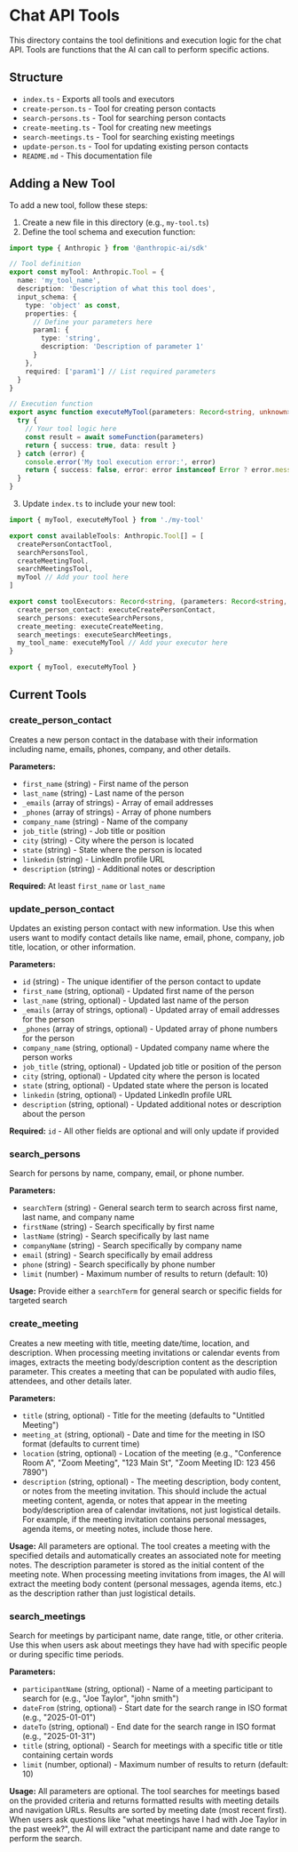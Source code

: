 # Chat API Tools

This directory contains the tool definitions and execution logic for the chat API. Tools are functions that the AI can call to perform specific actions.

## Structure

- `index.ts` - Exports all tools and executors
- `create-person.ts` - Tool for creating person contacts
- `search-persons.ts` - Tool for searching person contacts
- `create-meeting.ts` - Tool for creating new meetings
- `search-meetings.ts` - Tool for searching existing meetings
- `update-person.ts` - Tool for updating existing person contacts
- `README.md` - This documentation file

## Adding a New Tool

To add a new tool, follow these steps:

1. Create a new file in this directory (e.g., `my-tool.ts`)
2. Define the tool schema and execution function:

```typescript
import type { Anthropic } from '@anthropic-ai/sdk'

// Tool definition
export const myTool: Anthropic.Tool = {
  name: 'my_tool_name',
  description: 'Description of what this tool does',
  input_schema: {
    type: 'object' as const,
    properties: {
      // Define your parameters here
      param1: {
        type: 'string',
        description: 'Description of parameter 1'
      }
    },
    required: ['param1'] // List required parameters
  }
}

// Execution function
export async function executeMyTool(parameters: Record<string, unknown>): Promise<{ success: boolean; data?: unknown; error?: string }> {
  try {
    // Your tool logic here
    const result = await someFunction(parameters)
    return { success: true, data: result }
  } catch (error) {
    console.error('My tool execution error:', error)
    return { success: false, error: error instanceof Error ? error.message : 'Unknown error occurred' }
  }
}
```

3. Update `index.ts` to include your new tool:

```typescript
import { myTool, executeMyTool } from './my-tool'

export const availableTools: Anthropic.Tool[] = [
  createPersonContactTool,
  searchPersonsTool,
  createMeetingTool,
  searchMeetingsTool,
  myTool // Add your tool here
]

export const toolExecutors: Record<string, (parameters: Record<string, unknown>) => Promise<{ success: boolean; data?: unknown; error?: string }>> = {
  create_person_contact: executeCreatePersonContact,
  search_persons: executeSearchPersons,
  create_meeting: executeCreateMeeting,
  search_meetings: executeSearchMeetings,
  my_tool_name: executeMyTool // Add your executor here
}

export { myTool, executeMyTool }
```

## Current Tools

### create_person_contact
Creates a new person contact in the database with their information including name, emails, phones, company, and other details.

**Parameters:**
- `first_name` (string) - First name of the person
- `last_name` (string) - Last name of the person  
- `_emails` (array of strings) - Array of email addresses
- `_phones` (array of strings) - Array of phone numbers
- `company_name` (string) - Name of the company
- `job_title` (string) - Job title or position
- `city` (string) - City where the person is located
- `state` (string) - State where the person is located
- `linkedin` (string) - LinkedIn profile URL
- `description` (string) - Additional notes or description

**Required:** At least `first_name` or `last_name`

### update_person_contact
Updates an existing person contact with new information. Use this when users want to modify contact details like name, email, phone, company, job title, location, or other information.

**Parameters:**
- `id` (string) - The unique identifier of the person contact to update
- `first_name` (string, optional) - Updated first name of the person
- `last_name` (string, optional) - Updated last name of the person
- `_emails` (array of strings, optional) - Updated array of email addresses for the person
- `_phones` (array of strings, optional) - Updated array of phone numbers for the person
- `company_name` (string, optional) - Updated company name where the person works
- `job_title` (string, optional) - Updated job title or position of the person
- `city` (string, optional) - Updated city where the person is located
- `state` (string, optional) - Updated state where the person is located
- `linkedin` (string, optional) - Updated LinkedIn profile URL
- `description` (string, optional) - Updated additional notes or description about the person

**Required:** `id` - All other fields are optional and will only update if provided

### search_persons
Search for persons by name, company, email, or phone number.

**Parameters:**
- `searchTerm` (string) - General search term to search across first name, last name, and company name
- `firstName` (string) - Search specifically by first name
- `lastName` (string) - Search specifically by last name
- `companyName` (string) - Search specifically by company name
- `email` (string) - Search specifically by email address
- `phone` (string) - Search specifically by phone number
- `limit` (number) - Maximum number of results to return (default: 10)

**Usage:** Provide either a `searchTerm` for general search or specific fields for targeted search

### create_meeting
Creates a new meeting with title, meeting date/time, location, and description. When processing meeting invitations or calendar events from images, extracts the meeting body/description content as the description parameter. This creates a meeting that can be populated with audio files, attendees, and other details later.

**Parameters:**
- `title` (string, optional) - Title for the meeting (defaults to "Untitled Meeting")
- `meeting_at` (string, optional) - Date and time for the meeting in ISO format (defaults to current time)
- `location` (string, optional) - Location of the meeting (e.g., "Conference Room A", "Zoom Meeting", "123 Main St", "Zoom Meeting ID: 123 456 7890")
- `description` (string, optional) - The meeting description, body content, or notes from the meeting invitation. This should include the actual meeting content, agenda, or notes that appear in the meeting body/description area of calendar invitations, not just logistical details. For example, if the meeting invitation contains personal messages, agenda items, or meeting notes, include those here.

**Usage:** All parameters are optional. The tool creates a meeting with the specified details and automatically creates an associated note for meeting notes. The description parameter is stored as the initial content of the meeting note. When processing meeting invitations from images, the AI will extract the meeting body content (personal messages, agenda items, etc.) as the description rather than just logistical details.

### search_meetings
Search for meetings by participant name, date range, title, or other criteria. Use this when users ask about meetings they have had with specific people or during specific time periods.

**Parameters:**
- `participantName` (string, optional) - Name of a meeting participant to search for (e.g., "Joe Taylor", "john smith")
- `dateFrom` (string, optional) - Start date for the search range in ISO format (e.g., "2025-01-01")
- `dateTo` (string, optional) - End date for the search range in ISO format (e.g., "2025-01-31")
- `title` (string, optional) - Search for meetings with a specific title or title containing certain words
- `limit` (number, optional) - Maximum number of results to return (default: 10)

**Usage:** All parameters are optional. The tool searches for meetings based on the provided criteria and returns formatted results with meeting details and navigation URLs. Results are sorted by meeting date (most recent first). When users ask questions like "what meetings have I had with Joe Taylor in the past week?", the AI will extract the participant name and date range to perform the search.

